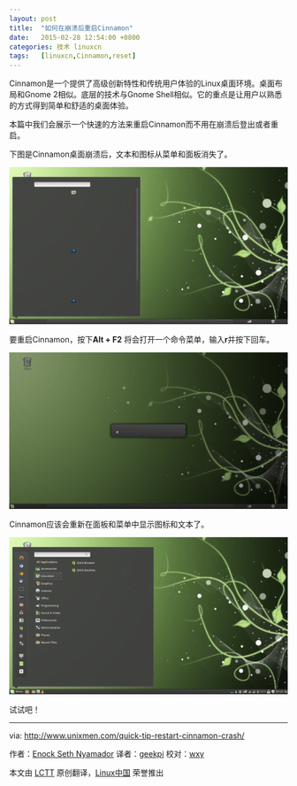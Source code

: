 ```yaml
---
layout: post
title:	"如何在崩溃后重启Cinnamon"
date:	2015-02-28 12:54:00 +0800 
categories:	技术 linuxcn 
tags:	[linuxcn,Cinnamon,reset]
---
```



Cinnamon是一个提供了高级创新特性和传统用户体验的Linux桌面环境。桌面布局和Gnome 2相似。底层的技术与Gnome Shell相似。它的重点是让用户以熟悉的方式得到简单和舒适的桌面体验。


本篇中我们会展示一个快速的方法来重启Cinnamon而不用在崩溃后登出或者重启。


下图是Cinnamon桌面崩溃后，文本和图标从菜单和面板消失了。


![](/Asserts/Images/album/201502/27/225444iccr3n7o0o0r8iio.png)


要重启Cinnamon，按下**Alt + F2** 将会打开一个命令菜单，输入**r**并按下回车。


![](/Asserts/Images/album/201502/27/225500vl2qo020k92pq242.png)


Cinnamon应该会重新在面板和菜单中显示图标和文本了。


![](/Asserts/Images/album/201502/27/225514au3upr3yrrau4qp8.png)


试试吧！




---


via: <http://www.unixmen.com/quick-tip-restart-cinnamon-crash/>


作者：[Enock Seth Nyamador](http://www.unixmen.com/author/seth/) 译者：[geekpi](https://github.com/geekpi) 校对：[wxy](https://github.com/wxy)


本文由 [LCTT](https://github.com/LCTT/TranslateProject) 原创翻译，[Linux中国](http://linux.cn/) 荣誉推出
